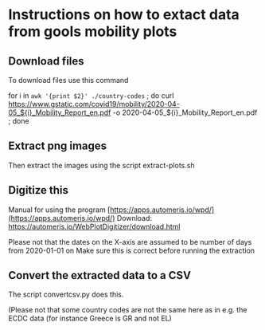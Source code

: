 # Instructions on how to extact data from gools mobility plots


## Download files

To download files use this command

for i in `awk '{print $2}' ./country-codes` ; do curl https://www.gstatic.com/covid19/mobility/2020-04-05_${i}_Mobility_Report_en.pdf -o 2020-04-05_${i}_Mobility_Report_en.pdf ; done


## Extract png images

Then extract the images using the script extract-plots.sh


## Digitize this

Manual for using the program [https://apps.automeris.io/wpd/](https://apps.automeris.io/wpd/)
Download: https://automeris.io/WebPlotDigitizer/download.html

Please not that the dates on the X-axis are assumed to be number of days from 2020-01-01 on
Make sure this is correct before running the extraction


## Convert the extracted data to a CSV

The script convertcsv.py does this.

(Please not that some country codes are not the same here as in e.g. the ECDC data (for instance Greece is GR and not EL)
